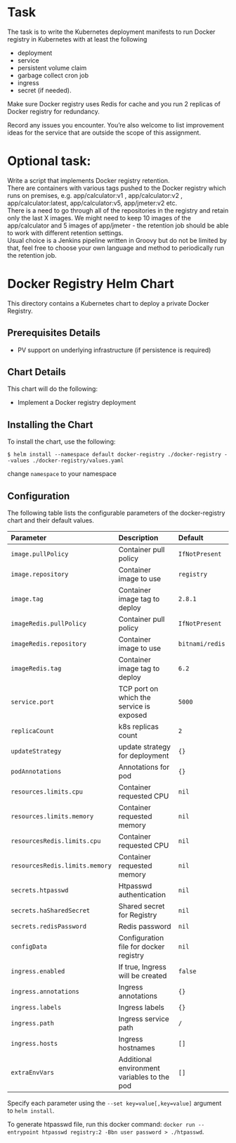# Task
The task is to write the Kubernetes deployment manifests to run Docker registry in Kubernetes with at least the following
* deployment 
* service
* persistent volume claim
* garbage collect cron job
* ingress
* secret (if needed).

Make sure Docker registry uses Redis for cache and you run 2 replicas of Docker registry for redundancy.  

Record any issues you encounter. You’re also welcome to list improvement ideas for the service that are 
outside the scope of this assignment.


# Optional task:
Write a script that implements Docker registry retention.  
There are containers with various tags pushed to the Docker registry which runs on premises, 
e.g. app/calculator:v1 , app/calculator:v2 , app/calculator:latest, app/calculator:v5, app/jmeter:v2 etc.  
There is a need to go through all of the repositories in the registry and retain only the last X images. 
We might need to keep 10 images of the app/calculator and 5 images of app/jmeter - the retention job should be able 
to work with different retention settings.  
Usual choice is a Jenkins pipeline written in Groovy but do not be limited by that, feel free to choose your 
own language and method to periodically run the retention job. 

# Docker Registry Helm Chart

This directory contains a Kubernetes chart to deploy a private Docker Registry.

## Prerequisites Details

* PV support on underlying infrastructure (if persistence is required)

## Chart Details

This chart will do the following:

* Implement a Docker registry deployment

## Installing the Chart
To install the chart, use the following:

```console
$ helm install --namespace default docker-registry ./docker-registry --values ./docker-registry/values.yaml
```
change `namespace` to your namespace

## Configuration

The following table lists the configurable parameters of the docker-registry chart and
their default values.

| Parameter                      | Description                                 | Default         |
|:-------------------------------|:--------------------------------------------|:----------------|
| `image.pullPolicy`             | Container pull policy                       | `IfNotPresent`  |
| `image.repository`             | Container image to use                      | `registry`      |
| `image.tag`                    | Container image tag to deploy               | `2.8.1`         |
| `imageRedis.pullPolicy`        | Container pull policy                       | `IfNotPresent`  |
| `imageRedis.repository`        | Container image to use                      | `bitnami/redis` |
| `imageRedis.tag`               | Container image tag to deploy               | `6.2`           |
| `service.port`                 | TCP port on which the service is exposed    | `5000`          |
| `replicaCount`                 | k8s replicas count                          | `2`             |
| `updateStrategy`               | update strategy for deployment              | `{}`            |
| `podAnnotations`               | Annotations for pod                         | `{}`            |
| `resources.limits.cpu`         | Container requested CPU                     | `nil`           |
| `resources.limits.memory`      | Container requested memory                  | `nil`           |
| `resourcesRedis.limits.cpu`    | Container requested CPU                     | `nil`           |
| `resourcesRedis.limits.memory` | Container requested memory                  | `nil`           |
| `secrets.htpasswd`             | Htpasswd authentication                     | `nil`           |
| `secrets.haSharedSecret`       | Shared secret for Registry                  | `nil`           |
| `secrets.redisPassword `       | Redis password                              | `nil`           |
| `configData`                   | Configuration file for docker registry      | `nil`           |
| `ingress.enabled`              | If true, Ingress will be created            | `false`         |
| `ingress.annotations`          | Ingress annotations                         | `{}`            |
| `ingress.labels`               | Ingress labels                              | `{}`            |
| `ingress.path`                 | Ingress service path                        | `/`             |
| `ingress.hosts`                | Ingress hostnames                           | `[]`            |
| `extraEnvVars`                 | Additional environment variables to the pod | `[]`            |

Specify each parameter using the `--set key=value[,key=value]` argument to
`helm install`.

To generate htpasswd file, run this docker command:
`docker run --entrypoint htpasswd registry:2 -Bbn user password > ./htpasswd`.
